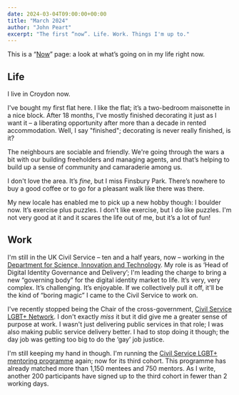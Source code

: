 ```yaml
---
date: 2024-03-04T09:00:00+00:00
title: "March 2024"
author: "John Peart"
excerpt: "The first “now”. Life. Work. Things I'm up to."
---
```


This is a “[Now](//nownownow.com)” page: a look at what’s going on in my life right now.

## Life

I live in Croydon now. 

I've bought my first flat here. I like the flat; it’s a two-bedroom maisonette in a nice block. After 18 months, I've mostly finished decorating it just as I want it – a liberating opportunity after more than a decade in rented accommodation.  Well, I say "finished"; decorating is never really finished, is it?

The neighbours are sociable and friendly. We're going through the wars a bit with our building freeholders and managing agents, and that’s helping to build up a sense of community and camaraderie among us.

I don't love the area. It’s *fine*, but I miss Finsbury Park. There’s nowhere to buy a good coffee or to go for a pleasant walk like there was there.

My new locale has enabled me to pick up a new hobby though: I boulder now. It’s exercise plus puzzles. I don't like exercise, but I do like puzzles. I'm not very good at it and it scares the life out of me, but it’s a lot of fun! 

## Work

I'm still in the UK Civil Service – ten and a half years, now – working in the [Department for Science, Innovation and Technology](//www.gov.uk/dsit). My role is as ‘Head of Digital Identity Governance and Delivery’; I'm leading the charge to bring a new “governing body” for the digital identity market to life. It’s very, very complex. It’s challenging. It’s enjoyable. If we collectively pull it off, it'll be the kind of “boring magic” I came to the Civil Service to work on.

I've recently stopped being the Chair of the cross-government, [Civil Service LGBT+ Network](//www.civilservice.lgbt). I don't exactly *miss* it but it did give me a greater sense of purpose at work. I wasn't just delivering public services in that role; I was also making public service delivery better. I had to stop doing it though; the day job was getting too big to do the ‘gay’ job justice. 

I'm still keeping my hand in though. I'm running the [Civil Service LGBT+ mentoring programme](//civilservice.lgbt/mentoring) again; now for its third cohort. This programme has already matched more than 1,150 mentees and 750 mentors. As I write, another 200 participants have signed up to the third cohort in fewer than 2 working days.